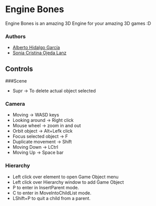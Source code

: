 # Engine Bones

Engine Bones is an amazing 3D Engine for your amazing 3D games :D

### Authors

* [Alberto Hidalgo García](https://github.com/TheimerTR)
* [Sonia Cristina Ojeda Lanz](https://github.com/SoniaOL)

## Controls 

###Scene
* Supr -> To delete actual object selected

### Camera

* Moving -> WASD keys
* Looking around -> Right click
* Mouse wheel -> zoom in and out
* Orbit object -> Alt+Lefk click
* Focus selected object -> F 
* Duplicate movement -> Shift
* Moving Down -> LCtrl
* Moving Up -> Space bar

### Hierarchy

* Left click over element to open Game Object menu
* Left click over Hierarchy window to add Game Object 
* P to enter in InsertParent mode.
* C to enter in MoveIntoChildList mode.
* LShift+P to quit a child from a parent.
